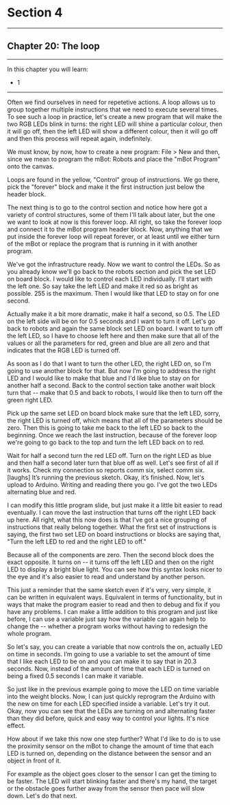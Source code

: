 # Section 4

---

## Chapter 20: The loop

---

In this chapter you will learn:

* 1

---

Often we find ourselves in need for repetetive actions. A loop allows us to group together multiple instructions that we need to execute several times. To see such a loop in practice, let's create a new program that will make the two RGB LEDs blink in turns: the right LED will shine a particular colour, then it will go off, then the left LED will show a different colour, then it will go off and then this process will repeat again, indefinitely.

We must know, by now, how to create a new program: File &gt; New and then, since we mean to program the mBot: Robots and place the "mBot Program" onto the canvas.

Loops are found in the yellow, "Control" group of instructions. We go there, pick the "forever" block and make it the first instruction just below the header block.



The next thing is to go to the control section and notice how here got a variety of control structures, some of them I'll talk about later, but the one we want to look at now is this forever loop. All right, so take the forever loop and connect it to the mBot program header block. Now, anything that we put inside the forever loop will repeat forever, or at least until we either turn of the mBot or replace the program that is running in it with another program.

We've got the infrastructure ready. Now we want to control the LEDs. So as you already know we'll go back to the robots section and pick the set LED on board block. I would like to control each LED individually. I’ll start with the left one. So say take the left LED and make it red so as bright as possible. 255 is the maximum. Then I would like that LED to stay on for one second.

Actually make it a bit more dramatic, make it half a second, so 0.5. The LED on the left side will be on for 0.5 seconds and I want to turn it off. Let's go back to robots and again the same block set LED on board. I want to turn off the left LED, so I have to choose left here and then make sure that all of the values or all the parameters for red, green and blue are all zero and that indicates that the RGB LED is turned off.

As soon as I do that I want to turn the other LED, the right LED on, so I’m going to use another block for that. But now I’m going to address the right LED and I would like to make that blue and I'd like blue to stay on for another half a second. Back to the control section take another wait block turn that -- make that 0.5 and back to robots, I would like then to turn off the green right LED.

Pick up the same set LED on board block make sure that the left LED, sorry, the right LED is turned off, which means that all of the parameters should be zero. Then this is going to take me back to the left LED so back to the beginning. Once we reach the last instruction, because of the forever loop we're going to go back to the top and turn the left LED back on to red.

Wait for half a second turn the red LED off. Turn on the right LED as blue and then half a second later turn that blue off as well. Let's see first of all if it works. Check my connection so reports comm six, select comm six. \[laughs\] It’s running the previous sketch. Okay, it’s finished. Now, let's upload to Arduino. Writing and reading there you go. I've got the two LEDs alternating blue and red.

I can modify this little program slide, but just make it a little bit easier to read eventually. I can move the last instruction that turns off the right LED back up here. All right, what this now does is that I've got a nice grouping of instructions that really belong together. What the first set of instructions is saying, the first two set LED on board instructions or blocks are saying that, "Turn the left LED to red and the right LED to off."

Because all of the components are zero. Then the second block does the exact opposite. It turns on -- it turns off the left LED and then on the right LED to display a bright blue light. You can see how this syntax looks nicer to the eye and it's also easier to read and understand by another person.

This just a reminder that the same sketch even if it's very, very simple, it can be written in equivalent ways. Equivalent in terms of functionality, but in ways that make the program easier to read and then to debug and fix if you have any problems. I can make a little addition to this program and just like before, I can use a variable just say how the variable can again help to change the -- whether a program works without having to redesign the whole program.

So let's say, you can create a variable that now controls the on, actually LED on time in seconds. I’m going to use a variable to set the amount of time that I like each LED to be on and you can make it to say that in 20.3 seconds. Now, instead of the amount of time that each LED is turned on being a fixed 0.5 seconds I can make it variable.

So just like in the previous example going to move the LED on time variable into the weight blocks. Now, I can just quickly reprogram the Arduino with the new on time for each LED specified inside a variable. Let's try it out. Okay, now you can see that the LEDs are turning on and alternating faster than they did before, quick and easy way to control your lights. It's nice effect.

How about if we take this now one step further? What I'd like to do is to use the proximity sensor on the mBot to change the amount of time that each LED is turned on, depending on the distance between the sensor and an object in front of it.

For example as the object goes closer to the sensor I can get the timing to be faster. The LED will start blinking faster and there's my hand, the target or the obstacle goes further away from the sensor then pace will slow down. Let's do that next.



